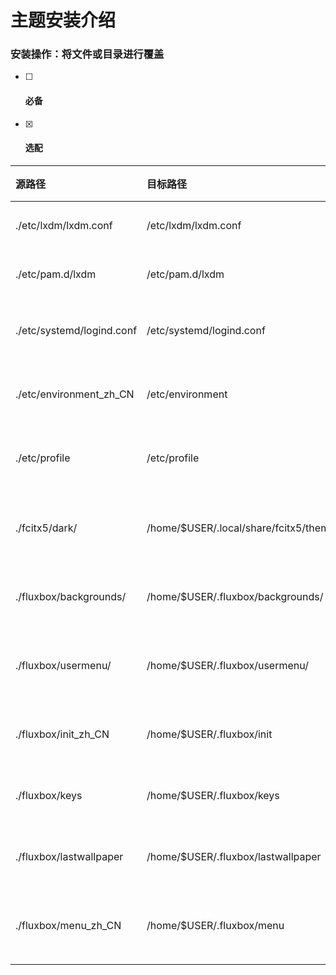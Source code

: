 # 主题安装介绍

### 安装操作：将文件或目录进行覆盖
- [ ] #### 必备
- [x] #### 选配
| 源路径 | 目标路径 | 作用 | 备注 |
| :--- | :--- | :--- | :--- |
| ./etc/lxdm/lxdm.conf | /etc/lxdm/lxdm.conf | 登陆器访问配置文件 | ☑ | 
| ./etc/pam.d/lxdm | /etc/pam.d/lxdm | 登录器访问用户权限设置| ☑ |
| ./etc/systemd/logind.conf | /etc/systemd/logind.conf | 针对笔记本电脑禁用盒盖熄屏设置 | ☐ |
| ./etc/environment_zh_CN | /etc/environment | 增加对fcitx输入法支持的环境变量 | ☑ |
| ./etc/profile | /etc/profile | 增加对sbin/脚本目录支持的path | ☑ |
| ./fcitx5/dark/ | /home/$USER/.local/share/fcitx5/themes/dark/ | 增加Fcitx5输入法主题Darkarch的支持 | ☐ |
| ./fluxbox/backgrounds/ | /home/$USER/.fluxbox/backgrounds/ | 增加对Darkarch主题壁纸的支持 | ☑ |
| ./fluxbox/usermenu/ | /home/$USER/.fluxbox/usermenu/ | 增加对Darkarch用户分类自定义菜单的支持 | ☐ |
| ./fluxbox/init_zh_CN | /home/$USER/.fluxbox/init | 增加Darkarch默认配置的支持 | ☑ |
| ./fluxbox/keys | /home/$USER/.fluxbox/keys | 增加对Darkarch快捷键位的支持 | ☑ |
| ./fluxbox/lastwallpaper | /home/$USER/.fluxbox/lastwallpaper | 使Darkarch默认壁纸配置生效 | ☑ |
| ./fluxbox/menu_zh_CN | /home/$USER/.fluxbox/menu | 增加对Darkarch默认初始菜单的支持 | ☑ |

